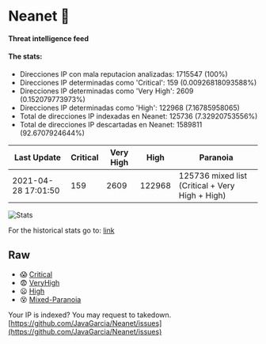 # Neanet :hocho:
#### Threat intelligence feed
#### The stats:

- Direcciones IP con mala reputacion analizadas: 1715547 (100%)
- Direcciones IP determinadas como 'Critical':  159 (0.00926818093588%)
- Direcciones IP determinadas como 'Very High':  2609 (0.152079773973%)
- Direcciones IP determinadas como 'High':  122968 (7.16785958065)
- Total de direcciones IP indexadas en Neanet:  125736 (7.32920753556%)
- Total de direcciones IP descartadas en Neanet:  1589811 (92.6707924644%)

| Last Update | Critical | Very High | High | Paranoia |
| --- | --- | --- | --- | --- |
| 2021-04-28 17:01:50 | 159 | 2609 | 122968 | 125736 mixed list (Critical + Very High + High)|

![Stats](https://docs.google.com/spreadsheets/d/e/2PACX-1vSnaNMIXVabIpDJjufMlzH7poXnshF3mgd8Is1g9ytUEzVsP5my4Trn8f-xkoLLQ38xpL3HtmUexLo6/pubchart?oid=501124687&format=image)

For the historical stats go to: [link](/stats.csv)
## Raw
- :scream: [Critical](https://raw.githubusercontent.com/JavaGarcia/Neanet/master/blacklists/neanet_critical.txt)
- :fearful: [VeryHigh](https://raw.githubusercontent.com/JavaGarcia/Neanet/master/blacklists/neanet_veryHigh.txtt)
- :frowning: [High](https://raw.githubusercontent.com/JavaGarcia/Neanet/master/blacklists/neanet_high.txt)
- :dizzy_face: [Mixed-Paranoia](https://raw.githubusercontent.com/JavaGarcia/Neanet/master/blacklists/neanet_all.txt)


Your IP is indexed? You may request to takedown. [https://github.com/JavaGarcia/Neanet/issues](https://github.com/JavaGarcia/Neanet/issues)































































































































































































































































































































































































































































































































































































































































































































































































































































































































































































































































































































































































































































































































































































































































































































































































































































































































































































































































































































































































































































































































































































































































































































































































































































































































































































































































































































































































































































































































































































































































































































































































































































































































































































































































































































































































































































































































































































































































































































































































































































































































































































































































































































































































































































































































































































































































































































































































































































































































































































































































































































































































































































































































































































































































































































































































































































































































































































































































































































































































































































































































































